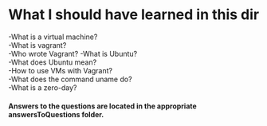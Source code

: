 # What I should have learned in this dir

-What is a virtual machine?  
-What is vagrant?  
-Who wrote Vagrant? 
-What is Ubuntu?   
-What does Ubuntu mean?  
-How to use VMs with Vagrant?  
-What does the command uname do?  
-What is a zero-day?  

#### Answers to the questions are located in the appropriate answersToQuestions folder.
